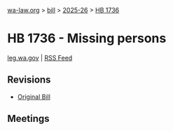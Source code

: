 [wa-law.org](/) > [bill](/bill/) > [2025-26](/bill/2025-26/) > [HB 1736](/bill/2025-26/hb/1736/)

# HB 1736 - Missing persons
[leg.wa.gov](https://app.leg.wa.gov/billsummary?BillNumber=1736&Year=2025&Initiative=false) | [RSS Feed](./rss.xml)

## Revisions
* [Original Bill](1/)

## Meetings